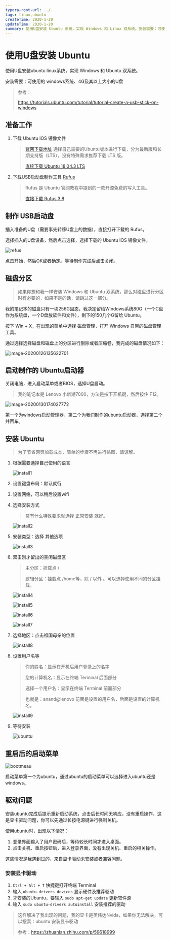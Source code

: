```yaml
---
typora-root-url: ../..
tags: linux,ubuntu
createTime: 2020-1-20
updateTime: 2020-1-20
summary: 使用U盘安装 Ubuntu 系统，实现 Windows 和 Linux 双系统。安装需要：可使用的 windows系统、4G及其以上大小的U盘。
---
```


# 使用U盘安装 Ubuntu

使用U盘安装ubuntu linux系统，实现 Windows 和 Ubuntu 双系统。

安装需要：可使用的 windows系统、4G及其以上大小的U盘

> 参考：
>
> https://tutorials.ubuntu.com/tutorial/tutorial-create-a-usb-stick-on-windows

## 准备工作

1. 下载 Ubuntu IOS 镜像文件

   > [官网下载地址](https://ubuntu.com/download/desktop) 选择自己需要的Ubuntu版本进行下载，分为最新版和长期支持版（LTS），没有特殊需求推荐下载 LTS 版。
   >
   > [直接下载 Ubuntu 18.04.3 LTS](https://ubuntu.com/download/desktop/thank-you?version=18.04.3&architecture=amd64) 

2. 下载USB启动盘制作工具 [Rufus](https://rufus.ie/)

   > Rufus 是 Ubuntu 官网教程中提到的一款开源免费的写入工具。
   >
   > [直接下载 Rufus 3.8](https://github.com/pbatard/rufus/releases/download/v3.8/rufus-3.8.exe)

## 制作 USB启动盘

插入准备的U盘（需要事先转移U盘上的数据），直接打开下载的 Rufus。

选择插入的U盘设备，然后点击选择，选择下载的 Ubuntu IOS 镜像文件。

![refus](/images/os/linux/1/refus.png)

点击开始，然后OK或者确定。等待制作完成后点击关闭。

## 磁盘分区

> 如果你想和我一样安装 Windows 和 Ubuntu 双系统，那么对磁盘进行分区时有必要的，如果不是的话，请跳过这一部分。

我的笔记本的磁盘只有一块256G固态，我决定留给Windows系统80G（一个C盘作为系统盘，一个D盘放软件和文件），剩下的150几个G留给 Ubuntu。

按下 Win + X，在出现的菜单中选择 磁盘管理，打开 Windows 自带的磁盘管理工具。

通过选择选择磁盘和磁盘上的分区进行删除或者压缩卷，我完成的磁盘情况如下：

![image-20200126135622701](/images/os/linux/1/diskmgmt.png)

## 启动制作的 Ubuntu启动器

关闭电脑，进入启动菜单或者BIOS，选择U盘启动。

> 我的笔记本是 Lenovo 小新潮7000，方法是按下开机键，然后按住 F12。

![image-20200130174027772](/images/os/linux/1/bios.png)

第一个为windows启动管理器，第二个为我们制作的ubuntu启动器，选择第二个并回车。

## 安装 Ubuntu

> 为了节省网页加载成本，简单的步骤不再进行贴图，请谅解。

1. 根据需要选择自己使用的语言

   ![install1](/images/os/linux/1/install1.JPG)

2. 设置键盘布局：默认就行

3. 设置网络，可以稍后设置wifi

4. 选择安装方式

   > 莫有什么特殊要求就选择 正常安装 就好。

   ![install2](/images/os/linux/1/install2.JPG)

5. 安装类型：选择 其他选项

   ![install3](/images/os/linux/1/install3.JPG)

6. 双击刚才留出的空闲磁盘区

   > 主分区：挂载点 /
   >
   > 逻辑分区：挂载点 /home等，除 / 以外 。可以选择使用不同的分区挂载。

   ![install4](/images/os/linux/1/install4.JPG)

   ![install5](/images/os/linux/1/install5.JPG)

   ![install6](/images/os/linux/1/install6.JPG)

   ![install7](/images/os/linux/1/install7.JPG)

7. 选择地区：点击祖国母亲的位置

   ![install8](/images/os/linux/1/install8.JPG)

8. 设置用户名等

   > 你的姓名：显示在开机后用户登录上的名字
   >
   > 您的计算机名：显示在终端 Terminal 后面部分
   >
   > 选择一个用户名：显示在终端 Terminal 前面部分
   >
   > 也就是：anand@lenovo 前面是设置的用户名，后面是设置的计算机名。

   ![install9](/images/os/linux/1/install9.JPG)

9. 等待安装

   ![ubuntu](/images/os/linux/1/ubuntu.JPG)

## 重启后的启动菜单

![bootmeau](/images/os/linux/1/bootmeau.JPG)

启动菜单第一个为ubuntu，通过ubuntu的启动菜单可以选择进入ubuntu还是windows。

## 驱动问题

安装ubuntu完成后提示重新启动系统，点击后长时间无响应，没有重启操作，这是显卡驱动问题，你可以先通过长按电源键进行强制关机。

使用ubuntu时，出现以下情况：

1. 登录界面输入了用户密码后，等待较长时间才进入桌面。
2. 点击关机、重启按钮后，进入登录界面，没有出现关机、重启的相关操作。

这些情况是我遇到过的，来自显卡驱动未安装或者兼容问题。

### 安装显卡驱动

1. `Ctrl + Alt + T` 快捷键打开终端 Terminal
2. 输入 `ubuntu-drivers devices` 显示硬件及推荐驱动
3. 才安装的Ubuntu，要输入 `sudo apt-get update` 更新软件源
4. 输入 `sudo ubuntu-drivers autoinstall` 安装推荐的驱动

> 这样解决了我出现的问题，我的显卡是英伟达Nvida，如果你无法解决，可以搜索：ubuntu 安装显卡驱动
>
> 参考：https://zhuanlan.zhihu.com/p/59618999

